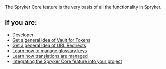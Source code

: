 The Spryker Core feature is the very basis of all the functionality in Spryker. 

## If you are:

<div class="mr-container">
    <div class="mr-list-container">
        <!-- col1 -->
        <div class="mr-col">
            <ul class="mr-list mr-list-green">
                <li class="mr-title">Developer</li>
                <li><a href="https://documentation.spryker.com/docs/vault-for-tokens-overview" class="mr-link">Get a general idea of Vault for Tokens</a></li>
                                <li><a href="https://documentation.spryker.com/docs/url-redirects-overview" class="mr-link">Get a general idea of URL Redirects</a></li>
                                <li><a href="https://documentation.spryker.com/docs/tutorial-managing-glossary-keys" class="mr-link">Learn how to manage glossary keys</a></li>
                                <li><a href="https://documentation.spryker.com/docs/how-translations-are-managed" class="mr-link">Learn how translations are managed</a></li>
              <li><a href="https://documentation.spryker.com/docs/en/spryker-core-feature-integration" class="mr-link">Integrating the Spryker Core feature into your project</a></li>
            </ul>
        </div>
     </div>
</div>  
